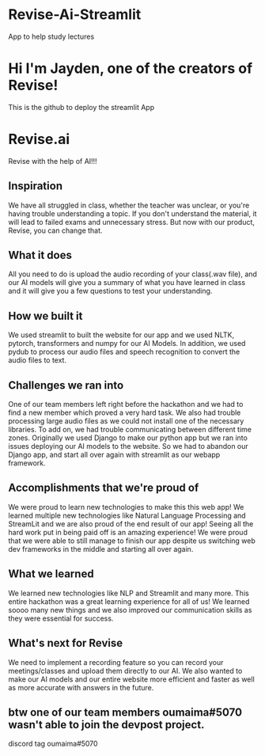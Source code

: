 # Revise-Ai-Streamlit
App to help study lectures

# Hi I'm Jayden, one of the creators of Revise!
This is the github to deploy the streamlit App

# Revise.ai
Revise with the help of AI!!!

## Inspiration
We have all struggled in class, whether the teacher was unclear, or you're having trouble understanding a topic. If you don't understand the material, it will lead to failed exams and unnecessary stress. But now with our product, Revise, you can change that.

## What it does
All you need to do is upload the audio recording of your class(.wav file), and our AI models will give you a summary of what you have learned in class and it will give you a few questions to test your understanding.

## How we built it
We used streamlit to built the website for our app and we used NLTK, pytorch, transformers and numpy for our AI Models. In addition, we used pydub to process our audio files and speech recognition to convert the audio files to text.

## Challenges we ran into
One of our team members left right before the hackathon and we had to find a new member which proved a very hard task. We also had trouble processing large audio files as we could not install one of the necessary libraries. To add on, we had trouble communicating between different time zones. Originally we used Django to make our python app but we ran into issues deploying our AI models to the website. So we had to abandon our Django app, and start all over again with streamlit as our webapp framework.

## Accomplishments that we're proud of
We were proud to learn new technologies to make this this web app! We learned multiple new technologies like Natural Language Processing and StreamLit and we are also proud of the end result of our app! Seeing all the hard work put in being paid off is an amazing experience! We were proud that we were able to still manage to finish our app despite us switching web dev frameworks in the middle and starting all over again. 

## What we learned
We learned new technologies like NLP and Streamlit and many more. This entire hackathon was a great learning experience for all of us! We learned soooo many new things and we also improved our communication skills as they were essential for success.

## What's next for Revise
We need to implement a recording feature so you can record your meetings/classes and upload them directly to our AI. We also wanted to make our AI models and our entire website more efficient and faster as well as more accurate with answers in the future.

## btw one of our team members oumaima#5070 wasn't able to join the devpost project.
discord tag oumaima#5070
